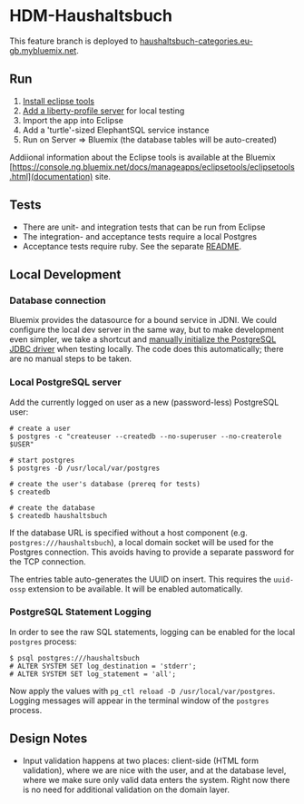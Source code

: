 # HDM-Haushaltsbuch

This feature branch is deployed to [haushaltsbuch-categories.eu-gb.mybluemix.net](http://haushaltsbuch-categories.eu-gb.mybluemix.net/).

## Run

1. [Install eclipse tools](https://developer.ibm.com/wasdev/getstarted/)
1. [Add a liberty-profile server](https://developer.ibm.com/wasdev/docs/developing-applications-wdt-liberty-profile/) for local testing
1. Import the app into Eclipse
1. Add a 'turtle'-sized ElephantSQL service instance
1. Run on Server => Bluemix (the database tables will be auto-created)

Addiional information about the Eclipse tools is available at the Bluemix [https://console.ng.bluemix.net/docs/manageapps/eclipsetools/eclipsetools.html](documentation) site.

## Tests

* There are unit- and integration tests that can be run from Eclipse
* The integration- and acceptance tests require a local Postgres
* Acceptance tests require ruby. See the separate [README](test/test/acceptance/README.markdown).

## Local Development

### Database connection

Bluemix provides the datasource for a bound service in JDNI. We could configure the local dev server in the same way, but to make development even simpler, we take a shortcut and [manually initialize the PostgreSQL JDBC driver](https://jdbc.postgresql.org/documentation/94/use.html) when testing locally. The code does this automatically; there are no manual steps to be taken.

### Local PostgreSQL server

Add the currently logged on user as a new (password-less) PostgreSQL user:

  ```
  # create a user
  $ postgres -c "createuser --createdb --no-superuser --no-createrole $USER"

  # start postgres
  $ postgres -D /usr/local/var/postgres

  # create the user's database (prereq for tests)
  $ createdb

  # create the database
  $ createdb haushaltsbuch
  ```

If the database URL is specified without a host component (e.g. `postgres:///haushaltsbuch`), a local domain socket will be used for the Postgres connection. This avoids having to provide a separate password for the TCP connection.

The entries table auto-generates the UUID on insert. This requires the `uuid-ossp` extension to be available. It will be enabled automatically.

### PostgreSQL Statement Logging

In order to see the raw SQL statements, logging can be enabled for the local `postgres` process:

  ```
  $ psql postgres:///haushaltsbuch
  # ALTER SYSTEM SET log_destination = 'stderr';
  # ALTER SYSTEM SET log_statement = 'all';
  ```

Now apply the values with `pg_ctl reload -D /usr/local/var/postgres`. Logging messages will appear in the terminal window of the `postgres` process.

## Design Notes

* Input validation happens at two places: client-side (HTML form validation), where we are nice with the user, and at the database level, where we make sure only valid data enters the system. Right now there is no need for additional validation on the domain layer.
